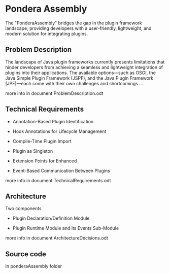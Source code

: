 # Pondera Assembly 

The "PonderaAssembly" bridges the gap in the plugin framework landscape, 
providing developers with a user-friendly, lightweight, and modern solution 
for integrating plugins. 


## Problem Description

The landscape of Java plugin frameworks currently presents limitations that hinder developers from achieving a seamless and lightweight integration of plugins into their applications. The available options—such as OSGI, the Java Simple Plugin Framework (JSPF), and the Java Plugin Framework (JPF)—each come with their own challenges and shortcomings ...

more into in document ProblemDescription.odt

## Technical Requirements

* Annotation-Based Plugin Identification

* Hook Annotations for Lifecycle Management

* Compile-Time Plugin Import

* Plugin as Singleton

* Extension Points for Enhanced

* Event-Based Communication Between Plugins

more info in document TechnicalRequirements.odt

## Architecture

Two components

* Plugin Declaration/Definition Module

* Plugin Runtime Module and its Events Sub-Module

more info in document ArchitectureDecisions.odt

## Source code 

In ponderaAssembly folder

